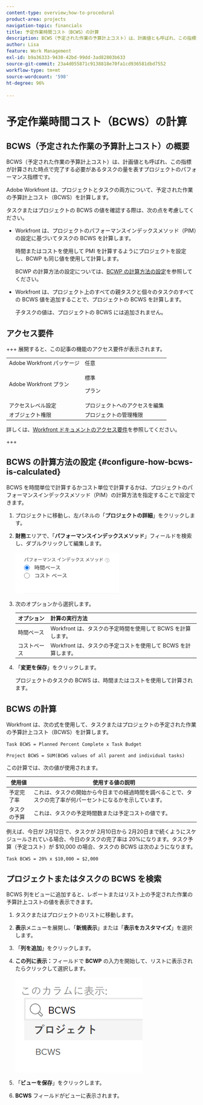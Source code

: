 ```yaml
---
content-type: overview;how-to-procedural
product-area: projects
navigation-topic: financials
title: 予定作業時間コスト（BCWS）の計算
description: BCWS（予定された作業の予算計上コスト）は、計画値とも呼ばれ、この指標が計算された時点で完了する必要があるタスクの量を表すプロジェクトのパフォーマンス指標です。
author: Lisa
feature: Work Management
exl-id: b9a36333-9430-42bd-99dd-3ad82803b633
source-git-commit: 23a4d055871c9138818e70fa1cd936581dbd7552
workflow-type: tm+mt
source-wordcount: '598'
ht-degree: 96%

---
```


# 予定作業時間コスト（BCWS）の計算

## BCWS（予定された作業の予算計上コスト）の概要

BCWS（予定された作業の予算計上コスト）は、計画値とも呼ばれ、この指標が計算された時点で完了する必要があるタスクの量を表すプロジェクトのパフォーマンス指標です。

Adobe Workfront は、プロジェクトとタスクの両方について、予定された作業の予算計上コスト（BCWS）を計算します。

タスクまたはプロジェクトの BCWS の値を確認する際は、次の点を考慮してください。

* Workfront は、プロジェクトのパフォーマンスインデックスメソッド（PIM）の設定に基づいてタスクの BCWS を計算します。

  時間またはコストを使用して PMI を計算するようにプロジェクトを設定し、BCWP も同じ値を使用して計算します。

  BCWP の計算方法の設定については、[BCWP の計算方法の設定](#configure-how-bcws-is-calculated)を参照してください。

* Workfront は、プロジェクト上のすべての親タスクと個々のタスクのすべての BCWS 値を追加することで、プロジェクトの BCWS を計算します。

  子タスクの値は、プロジェクトの BCWS には追加されません。

## アクセス要件

+++ 展開すると、この記事の機能のアクセス要件が表示されます。

<table style="table-layout:auto"> 
 <col> 
 <col> 
 <tbody> 
  <tr> 
   <td>Adobe Workfront パッケージ</td> 
   <td>任意</td> 
  </tr> 
  <tr> 
   <td>Adobe Workfront プラン</td> 
   <td>
   <p>標準</p>
   <p>プラン</p></td> 
  </tr> 
  <tr> 
   <td>アクセスレベル設定</td> 
   <td>プロジェクトへのアクセスを編集</td> 
  </tr> 
  <tr> 
   <td>オブジェクト権限</td> 
   <td>プロジェクトの管理権限</td> 
  </tr> 
 </tbody> 
</table>

詳しくは、[Workfront ドキュメントのアクセス要件](/help/quicksilver/administration-and-setup/add-users/access-levels-and-object-permissions/access-level-requirements-in-documentation.md)を参照してください。

+++

## BCWS の計算方法の設定 {#configure-how-bcws-is-calculated}

BCWS を時間単位で計算するかコスト単位で計算するかは、プロジェクトのパフォーマンスインデックスメソッド（PIM）の計算方法を指定することで設定できます。

1. プロジェクトに移動し、左パネルの「**プロジェクトの詳細**」をクリックします。
1. **財務**&#x200B;エリアで、「**パフォーマンスインデックスメソッド**」フィールドを検索し、ダブルクリックして編集します。

   ![PIM オプション &#x200B;](assets/pim-options-hour-cost-based-nwe.png)

1. 次のオプションから選択します。

   | オプション | 計算の実行方法 |
   |---|---|
   | 時間ベース | Workfront は、タスクの予定時間を使用して BCWS を計算します。 |
   | コストベース | Workfront は、タスクの予定コストを使用して BCWS を計算します。 |


1. 「**変更を保存**」をクリックします。

   プロジェクトのタスクの BCWS は、時間またはコストを使用して計算されます。

## BCWS の計算

Workfront は、次の式を使用して、タスクまたはプロジェクトの予定された作業の予算計上コスト（BCWS）を計算します。

```
Task BCWS = Planned Percent Complete x Task Budget
```

```
Project BCWS = SUM(BCWS values of all parent and individual tasks)
```

この計算では、次の値が使用されます。

| 使用値 | 使用する値の説明 |
|---|---|
| 予定完了率 | これは、タスクの開始から今日までの経過時間を調べることで、タスクの完了率が何パーセントになるかを示しています。 |
| タスクの予算 | これは、タスクの予定時間数または予定コストの値です。 |

例えば、今日が 2月12日で、タスクが 2月10日から 2月20日まで続くようにスケジュールされている場合、今日のタスクの完了率は 20%になります。タスク予算（予定コスト）が $10,000 の場合、タスクの BCWS は次のようになります。

```
Task BCWS = 20% x $10,000 = $2,000
```

## プロジェクトまたはタスクの BCWS を検索

BCWS 列をビューに追加すると、レポートまたはリスト上の予定された作業の予算計上コストの値を表示できます。

1. タスクまたはプロジェクトのリストに移動します。
1. **表示**&#x200B;メニューを展開し、「**新規表示**」または「**表示をカスタマイズ**」を選択します。

1. 「**列を追加**」をクリックします。 
1. **この列に表示：**&#x200B;フィールドで **BCWP** の入力を開始して、リストに表示されたらクリックして選択します。

   ![&#x200B; プロジェクトビューの BCWS](assets/bcws-in-project-view.png)

1. 「**ビューを保存**」をクリックします。
1. **BCWS** フィールドがビューに表示されます。

